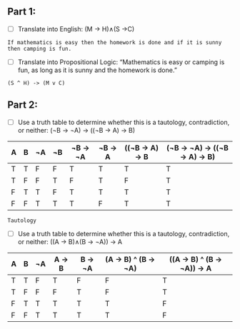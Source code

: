 ## Part 1:
 - [ ] Translate into English: (M → H)∧(S →C)
 ```
If mathematics is easy then the homework is done and if it is sunny then camping is fun.
```
- [ ] Translate into Propositional Logic: “Mathematics is easy or camping is fun, as long as it is sunny and the homework is done.”
```
(S ^ H) -> (M v C)
```
## Part 2:
- [ ] Use a truth table to determine whether this is a tautology, contradiction, or neither:  (¬B → ¬A) → ((¬B → A) → B)

| A | B | ¬A | ¬B | ¬B -> ¬A | ¬B -> A | ((¬B -> A) -> B|(¬B -> ¬A) -> ((¬B -> A) -> B)|
|---|---|--- |--- | -------- | ------- | ---------------|------------------------------|
| T | T | F  | F  | T        |T        |T               |T                             |
| T | F | F  | T  | F        |T        |F               |T                             |
| F | T | T  | F  | T        |T        |T               |T                             |
| F | F | T  | T  | T        |F        |T               |T                             |

```
Tautology
```
- [ ] Use a truth table to determine whether this is a tautology, contradiction, or neither:  ((A → B)∧(B → ¬A)) → A
  
| A | B | ¬A | A -> B | B -> ¬A | (A -> B) ^ (B -> ¬A) | ((A -> B) ^ (B -> ¬A)) -> A |
|---|---|--- |--------| --------| -------------------- | ----------------------------|
| T | T | F  | T      | F       |F                     |T                            |
| T | F | F  | F      | T       |F                     |T                            |
| F | T | T  | T      | T       |T                     |F                            |
| F | F | T  | T      | T       |T                     |F                            |
